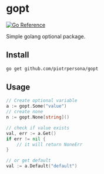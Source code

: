 # gopt

[![Go Reference](https://pkg.go.dev/badge/github.com/piotrpersona/gopt.svg)](https://pkg.go.dev/github.com/piotrpersona/gopt)

Simple golang optional package.

## Install

```sh
go get github.com/piotrpersona/gopt
```

## Usage

```go
// Create optional variable
a := gopt.Some("value")
// create none
n := gopt.None[string]()

// check if value exists
val, err := a.Get()
if err != nil {
    // it will return NoneErr
}

// or get default
val := a.Default("default")
```

